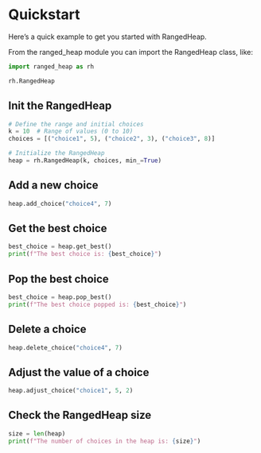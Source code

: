 # Quickstart

Here’s a quick example to get you started with RangedHeap.

From the ranged_heap module you can import the RangedHeap class, like:

```python
import ranged_heap as rh

rh.RangedHeap
```

## Init the RangedHeap

```python
# Define the range and initial choices
k = 10  # Range of values (0 to 10)
choices = [("choice1", 5), ("choice2", 3), ("choice3", 8)]

# Initialize the RangedHeap
heap = rh.RangedHeap(k, choices, min_=True)
```

## Add a new choice

```python
heap.add_choice("choice4", 7)
```

## Get the best choice

```python
best_choice = heap.get_best()
print(f"The best choice is: {best_choice}")
```

## Pop the best choice

```python
best_choice = heap.pop_best()
print(f"The best choice popped is: {best_choice}")
```

## Delete a choice

```python
heap.delete_choice("choice4", 7)
```

## Adjust the value of a choice

```python
heap.adjust_choice("choice1", 5, 2)
```

## Check the RangedHeap size

```python
size = len(heap)
print(f"The number of choices in the heap is: {size}")
```
